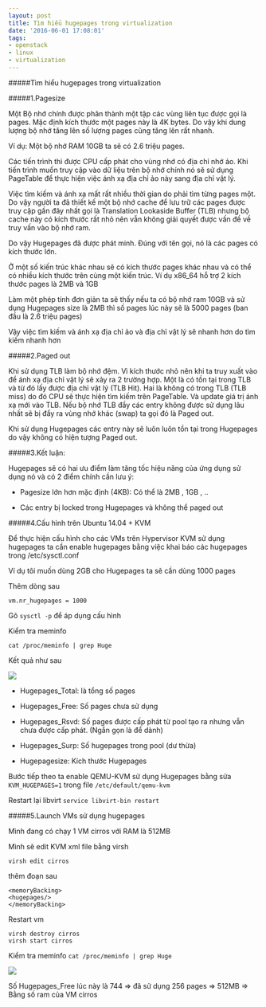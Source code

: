 ```yaml
---
layout: post
title: Tìm hiểu hugepages trong virtualization
date: '2016-06-01 17:08:01'
tags:
- openstack
- linux
- virtualization
---
```


#####Tìm hiểu hugepages trong virtualization

#####1.Pagesize

Một Bộ nhớ chính được phân thành một tập các vùng liên tục được gọi là pages. Mặc định kích thước một pages này là 4K bytes. Do vậy khi dung lượng bộ nhớ tăng lên số lượng pages cũng tăng lên rất nhanh.

Ví dụ: Một bộ nhớ  RAM 10GB  ta sẽ có 2.6 triệu pages.


Các tiến trình thì được CPU cấp phát cho vùng nhớ có địa chỉ nhớ ảo.
Khi tiến trình muốn truy cập vào dữ liệu trên bộ nhớ chính nó sẽ sử dụng PageTable để thực hiện việc ánh xạ địa chỉ ảo này sang địa chỉ vật lý.

Việc tìm kiếm và ánh xạ mất rất nhiều thời gian do phải tìm từng pages một. Do vậy người ta đã thiết kế một bộ nhớ cache để  lưu trữ các pages được truy cập gần đây nhất gọi là Translation Lookaside Buffer (TLB) nhưng bộ cache này có kích thước rất nhỏ nên vẫn không giải quyết được vấn đề về truy vấn vào bộ nhớ ram.

Do vậy Hugepages đã được phát minh. Đúng với tên gọi, nó là các pages có kích thước lớn.

Ở một số kiến trúc khác nhau sẽ có kích thước pages khác nhau và có thể có nhiều kích thước trên cùng một kiến trúc. Ví dụ x86_64 hỗ trợ 2 kích thước pages là 2MB và 1GB

Làm một phép tính đơn giản ta sẽ thấy nếu ta có bộ nhớ ram 10GB và sử dụng Hugepages size là 2MB thì số pages lúc này sẽ là 5000 pages (ban đầu là 2.6 triệu pages)

Vậy việc tìm kiếm và ánh xạ địa chỉ ảo và địa chỉ vật lý sẽ nhanh hơn do tìm kiếm nhanh hơn

#####2.Paged out

Khi sử dụng TLB làm bộ nhớ đệm. Vì kích thước nhỏ nên khi ta truy xuất vào để ánh xạ địa chỉ vật lý sẽ xảy ra 2 trường hợp. Một là có tồn tại trong TLB và từ đó lấy được địa chỉ vật lý (TLB Hit). Hai là không có trong TLB (TLB miss) do đó CPU sẽ thực hiện tìm kiếm trên PageTable. Và update giá trị ánh xạ mới vào TLB. Nếu bộ nhớ TLB đầy các entry không được sử dụng lâu nhất sẽ bị đẩy ra vùng nhớ khác (swap) ta gọi đó là Paged out.

Khi sử dụng Hugepages các entry này sẽ luôn luôn tồn tại trong Hugepages do vậy không có hiện tượng Paged out.

#####3.Kết luận: 

Hugepages sẽ có hai ưu điểm làm tăng tốc hiệu năng của ứng dụng sử dụng nó và có 2 điểm chính cần lưu ý:

- Pagesize lớn hơn mặc định (4KB): Có thể là 2MB , 1GB , ..

- Các entry bị locked trong Hugepages và không thể paged out

#####4.Cấu hình trên Ubuntu 14.04 + KVM

Để thực hiện cấu hình cho các VMs trên Hypervisor KVM sử  dụng hugepages ta cần enable hugepages bằng việc khai báo các hugepages trong /etc/sysctl.conf

Ví dụ tôi muốn dùng 2GB cho Hugepages ta sẽ cần dùng 1000 pages

Thêm dòng sau

```
vm.nr_hugepages = 1000
```

Gõ `sysctl -p` để áp dụng cấu hình

Kiểm tra meminfo

`cat /proc/meminfo | grep Huge`

Kết quả như sau

<img src="http://i.imgur.com/KVDe4uW.png">

- Hugepages_Total: là tổng số pages

- Hugepages_Free: Số pages chưa sử dụng

- Hugepages_Rsvd: Số pages được cấp phát từ pool tạo ra nhưng vẫn chưa được cấp phát. (Ngắn gọn là để dành)

- Hugepages_Surp: Số hugepages trong pool (dư thừa)

- Hugepagesize: Kích thước Hugepages


Bước tiếp theo ta enable QEMU-KVM sử dụng Hugepages bằng sửa `KVM_HUGEPAGES=1` trong file `/etc/default/qemu-kvm`


Restart lại libvirt `service libvirt-bin restart`



#####5.Launch VMs sử dụng hugepages

Mình đang có chạy 1 VM cirros với RAM là 512MB

Mình sẽ edit KVM xml file bằng virsh

`virsh edit cirros`

thêm đoạn sau

```
<memoryBacking>
<hugepages/>
</memoryBacking>

```

Restart vm

```
virsh destroy cirros
virsh start cirros

```


Kiểm tra meminfo `cat /proc/meminfo | grep Huge`

<img src="http://i.imgur.com/WGz2pin.png">

Số Hugepages_Free lúc này là 744 =>  đã sử dụng 256 pages => 512MB => Bằng số ram của VM cirros
